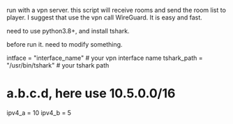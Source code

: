 run with a vpn server. this script will receive rooms and send the room list to player.
I suggest that use the vpn call WireGuard. It is easy and fast.

need to use python3.8+, and install tshark.

before run it. need to modify something.

intface = "interface_name"   # your vpn interface name
tshark_path = "/usr/bin/tshark"   # your tshark path
# a.b.c.d, here use 10.5.0.0/16
ipv4_a = 10
ipv4_b = 5
